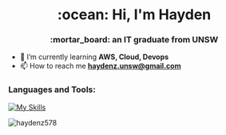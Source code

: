 <h1 align="center">:ocean: Hi, I'm Hayden</h1>
<h3 align="center">:mortar_board: an IT graduate from UNSW</h3>

- 🌱 I’m currently learning **AWS, Cloud, Devops**
- 📫 How to reach me **haydenz.unsw@gmail.com**

<p align="left">
</p>

<h3 align="left">Languages and Tools:</h3>

[![My Skills](https://skillicons.dev/icons?i=aws,docker,terraform,git,githubactions,bash,mysql,postgres,dynamodb,python,cpp,linux,flutter&perline=20)](https://skillicons.dev)

<p><img align="center" src="https://github-readme-stats.vercel.app/api/top-langs?username=haydenz578&show_icons=true&locale=en&layout=compact" alt="haydenz578" /></p>
